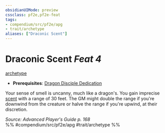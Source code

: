```yaml
---
obsidianUIMode: preview
cssclass: pf2e,pf2e-feat
tags:
- compendium/src/pf2e/apg
- trait/archetype
aliases: ["Draconic Scent"]
---
```

# Draconic Scent  *Feat 4*  
[archetype](archetype.md "Archetype Feat Trait")  

- **Prerequisites**: [Dragon Disciple Dedication](dragon-disciple-dedication-apg.md)

Your sense of smell is uncanny, much like a dragon's. You gain imprecise [scent](scent.md) with a range of 30 feet. The GM might double the range if you're downwind from the creature or halve the range if you're upwind, at their discretion.

*Source: Advanced Player's Guide p. 168*  
%% #compendium/src/pf2e/apg #trait/archetype %%